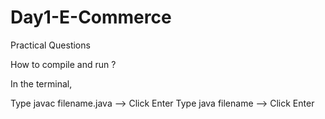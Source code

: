 # Day1-E-Commerce
Practical Questions 


How to compile and run ?

In the terminal,

Type javac filename.java --> Click Enter
Type java filename --> Click Enter

